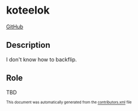 # koteelok
[GitHub](https://github.com/koteelok)
## Description
I don't know how to backflip.

## Role
TBD



<sup><sub>This document was automatically generated from the [contributors.xml](https://github.com/haxecollab/ludum-dare-56/blob/main/contributors.xml) file</sub></sup>